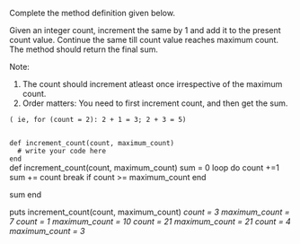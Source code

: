 Complete the method definition given below.

Given an integer count, increment the same by 1 and add it to the present count value. Continue the same till count value reaches maximum count. The method should return the final sum.


Note:

1. The count should increment atleast once irrespective of the maximum count.
2. Order matters: You need to first increment count, and then get the sum.

```
( ie, for (count = 2): 2 + 1 = 3; 2 + 3 = 5)
```

<Editor lang="ruby" type="exercise" testMode="multipleInput">
<code>
def increment_count(count, maximum_count)
  # write your code here
end
</code>

<solution>
def increment_count(count, maximum_count)
  sum = 0
  loop do
    count +=1
    sum += count
    break if count >= maximum_count
  end

  sum
end
</solution>

<testcases>
<caller>
puts increment_count(count, maximum_count)
</caller>
<testcase>
<i>
count = 3
maximum_count = 7
</i>
</testcase>
<testcase>
<i>
count = 1
maximum_count = 10
</i>
</testcase>
<testcase>
<i>
count = 21
maximum_count = 21
</i>
</testcase>
<testcase>
<i>
count = 4
maximum_count = 3
</i>
</testcase>
</testcases>
</Editor>